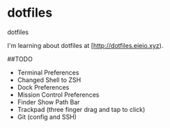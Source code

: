 # dotfiles
dotfiles

I'm learning about dotfiles at [http://dotfiles.eieio.xyz).

##TODO
- Terminal Preferences
- Changed Shell to ZSH
- Dock Preferences
- Mission Control Preferences
- Finder Show Path Bar
- Trackpad (three finger drag and tap to click)
- Git (config and SSH)
